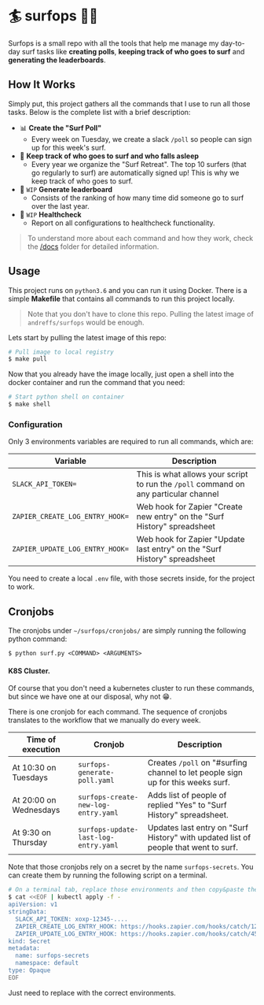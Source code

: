 # 🏄 surfops 🏄‍♀️

Surfops is a small repo with all the tools that help me manage my day-to-day surf tasks like **creating polls**, **keeping track of who goes to surf** and **generating the leaderboards**.

## How It Works

Simply put, this project gathers all the commands that I use to run all those tasks. Below is the complete list with a brief description:

* 📊 **Create the "Surf Poll"**
  * Every week on Tuesday, we create a slack `/poll` so people can sign up for this week's surf.
* 📝 **Keep track of who goes to surf and who falls asleep**
  * Every year we organize the "Surf Retreat". The top 10 surfers (that go regularly to surf) are automatically signed up! This is why we keep track of who goes to surf.
* 🥇 `WIP` **Generate leaderboard** 
  * Consists of the ranking of how many time did someone go to surf over the last year. 
* 🏥 `WIP` **Healthcheck** 
  * Report on all configurations to healthcheck functionality. 


> To understand more about each command and how they work, check the [/docs](/docs) folder for detailed information.

## Usage

This project runs on `python3.6` and you can run it using Docker. There is a simple **Makefile** that contains all commands to run this project locally.

> Note that you don't have to clone this repo. Pulling the latest image of `andreffs/surfops` would be enough.


Lets start by pulling the latest image of this repo:
```bash
# Pull image to local registry
$ make pull
```

Now that you already have the image locally, just open a shell into the docker container and run the command that you need:

```bash
# Start python shell on container
$ make shell
```

### Configuration 

Only 3 environments variables are required to run all commands, which are:

| Variable | Description |
| ----- | ----- |  
| `SLACK_API_TOKEN=` | This is what allows your script to run the `/poll` command on any particular channel |
| `ZAPIER_CREATE_LOG_ENTRY_HOOK=` | Web hook for Zapier "Create new entry" on the "Surf History" spreadsheet | 
| `ZAPIER_UPDATE_LOG_ENTRY_HOOK=` | Web hook for Zapier "Update last entry" on the "Surf History" spreadsheet | 


You need to create a local `.env` file, with those secrets inside, for the project to work.

## Cronjobs

The cronjobs under `~/surfops/cronjobs/` are simply running the following python command:

```shell
$ python surf.py <COMMAND> <ARGUMENTS>
```


#### K8S Cluster.

Of course that you don't need a kubernetes cluster to run these commands, but since we have one at our disposal, why not 😁.

There is one cronjob for each command. The sequence of cronjobs translates to the workflow that we manually do every week.

| Time of execution | Cronjob | Description | 
| ----- | ----- | ----- | 
| At 10:30 on Tuesdays | `surfops-generate-poll.yaml` | Creates `/poll` on "#surfing channel to let people sign up for this weeks surf. |
| At 20:00 on Wednesdays | `surfops-create-new-log-entry.yaml` | Adds list of people of replied "Yes" to "Surf History" spreadsheet.  |
| At 9:30 on Thursday | `surfops-update-last-log-entry.yaml` | Updates last entry on "Surf History" with updated list of people that went to surf. |

Note that those cronjobs rely on a secret by the name `surfops-secrets`. You can create them by running the following script on a terminal.

```bash
# On a terminal tab, replace those environments and then copy&paste the snippet below:
$ cat <<EOF | kubectl apply -f -
apiVersion: v1
stringData:
  SLACK_API_TOKEN: xoxp-12345-....
  ZAPIER_CREATE_LOG_ENTRY_HOOK: https://hooks.zapier.com/hooks/catch/123...
  ZAPIER_UPDATE_LOG_ENTRY_HOOK: https://hooks.zapier.com/hooks/catch/456...
kind: Secret
metadata:
  name: surfops-secrets
  namespace: default
type: Opaque
EOF
````

Just need to replace with the correct environments.